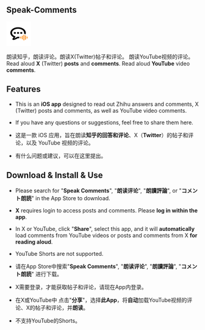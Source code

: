 
## Speak-Comments
<img src="https://github.com/skelet8801/Speak-Comments/blob/main/AppIcon_256.png" alt="AppIcon_256" width="64"/>

朗读知乎，朗读评论。朗读X(Twitter)帖子和评论。 朗读YouTube视频的评论。
Read aloud **X** (Twitter) **posts** and **comments**. Read aloud **YouTube** video **comments**. 

## Features
- This is an **iOS app** designed to read out Zhihu answers and comments, X (Twitter) posts and comments, as well as YouTube video comments.
- If you have any questions or suggestions, feel free to share them here.

- 这是一款 iOS 应用，旨在朗读**知乎的回答和评论**、X（**Twitter**）的帖子和评论，以及 YouTube 视频的评论。
- 有什么问题或建议，可以在这里提出。


## Download & Install & Use
- Please search for "**Speak Comments**", "**朗读评论**", "**朗讀評論**", or "**コメント朗読**" in the App Store to download.

- **X** requires login to access posts and comments. Please **log in within the app**.

- In X or YouTube, click "**Share**", select this app, and it will **automatically** load comments from YouTube videos or posts and comments from X **for reading aloud**.
- YouTube Shorts are not supported.

- 请在App Store中搜索"**Speak Comments**", "**朗读评论**", "**朗讀評論**",  "**コメント朗読**" 进行下载。
- X需要登录，才能获取帖子和评论，请现在App内登录。

- 在X或YouTube中 点击"**分享**"，选择**此App**，将**自动**加载YouTube视频的评论、X的帖子和评论，并**朗读**。
- 不支持YouTube的Shorts。
